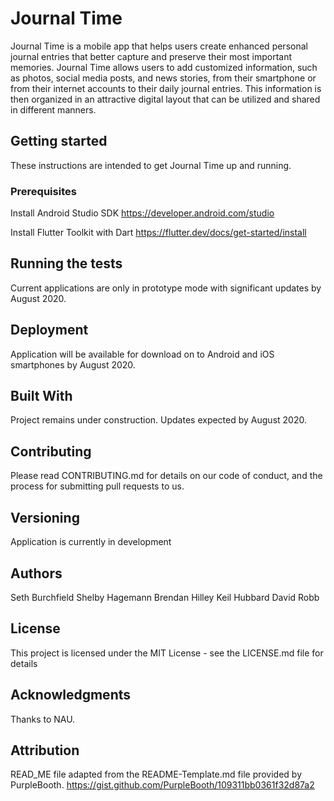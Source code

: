 # Journal Time

 Journal Time is a mobile app that helps users create enhanced personal journal entries that better capture and preserve their most important memories.  Journal Time allows users to add customized information, such as photos, social media posts, and news stories, from their smartphone or from their internet accounts to their daily journal entries.  This information is then organized in an attractive digital layout that can be utilized and shared in different manners.  

## Getting started

These instructions are intended to get Journal Time up and running.  

### Prerequisites

Install Android Studio SDK
https://developer.android.com/studio

Install Flutter Toolkit with Dart
https://flutter.dev/docs/get-started/install

## Running the tests
Current applications are only in prototype mode with significant updates by August 2020.

## Deployment
Application will be available for download on to Android and iOS smartphones by August 2020.  

## Built With
Project remains under construction.  Updates expected by August 2020.  

## Contributing

Please read CONTRIBUTING.md for details on our code of conduct, and the process for submitting pull requests to us.

## Versioning

Application is currently in development

## Authors

Seth Burchfield
Shelby Hagemann
Brendan Hilley
Keil Hubbard
David Robb

## License

This project is licensed under the MIT License - see the LICENSE.md file for details

## Acknowledgments

Thanks to NAU.

## Attribution

READ_ME file adapted from the README-Template.md file provided by PurpleBooth.
https://gist.github.com/PurpleBooth/109311bb0361f32d87a2
